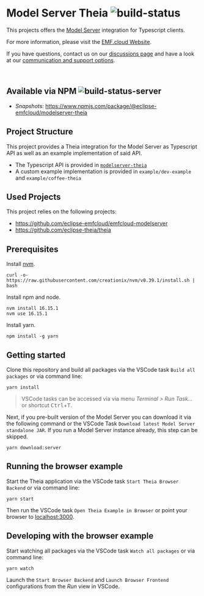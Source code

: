 # Model Server Theia ![build-status](https://img.shields.io/jenkins/build?jobUrl=https://ci.eclipse.org/emfcloud/job/eclipse-emfcloud/job/emfcloud-modelserver-theia/job/master/)

This projects offers the [Model Server](https://github.com/eclipse-emfcloud/emfcloud-modelserver) integration for Typescript clients.

For more information, please visit the [EMF.cloud Website](https://www.eclipse.org/emfcloud/).

If you have questions, contact us on our [discussions page](https://github.com/eclipse-emfcloud/emfcloud/discussions) and have a look at our [communication and support options](https://www.eclipse.org/emfcloud/contact/).

<br/>

## Available via NPM ![build-status-server](https://img.shields.io/jenkins/build?jobUrl=https://ci.eclipse.org/emfcloud/job/deploy-emfcloud-modelserver-theia-npm/&label=publish)

- _Snapshots:_ <https://www.npmjs.com/package/@eclipse-emfcloud/modelserver-theia>

## Project Structure

This project provides a Theia integration for the Model Server as Typescript API as well as an example implementation of said API.

- The Typescript API is provided in [`modelserver-theia`](./modelserver-theia/README.md)
- A custom example implementation is provided in `example/dev-example` and `example/coffee-theia`

## Used Projects

This project relies on the following projects:

- <https://github.com/eclipse-emfcloud/emfcloud-modelserver>
- <https://github.com/eclipse-theia/theia>

## Prerequisites

Install [nvm](https://github.com/creationix/nvm#install-script).

    curl -o- https://raw.githubusercontent.com/creationix/nvm/v0.39.1/install.sh | bash

Install npm and node.

    nvm install 16.15.1
    nvm use 16.15.1

Install yarn.

    npm install -g yarn

## Getting started

Clone this repository and build all packages via the VSCode task `Build all packages` or via command line:

    yarn install

> VSCode tasks can be accessed via via menu _Terminal > Run Task..._ or shortcut <kbd>Ctrl</kbd>+<kbd>T</kbd>.

Next, if you pre-built version of the Model Server you can download it via the following command or the VSCode Task `Download latest Model Server standalone JAR`.
If you run a Model Server instance already, this step can be skipped.

    yarn download:server

## Running the browser example

Start the Theia application via the VSCode task `Start Theia Browser Backend` or via command line:

    yarn start

Then run the VSCode task `Open Theia Example in Browser` or point your browser to [localhost:3000](http://localhost:3000).

## Developing with the browser example

Start watching all packages via the VSCode task `Watch all packages` or via command line:

    yarn watch

Launch the `Start Browser Backend` and `Launch Browser Frontend` configurations from the _Run_ view in VSCode.
